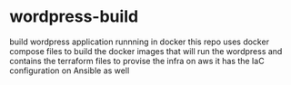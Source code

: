 # wordpress-build
build wordpress application runnning in docker
this repo uses docker compose files to build the docker images that will run the wordpress and contains the terraform files to provise the infra on aws
it has the IaC configuration on Ansible as well
